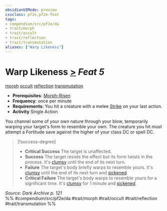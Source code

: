 ```yaml
---
obsidianUIMode: preview
cssclass: pf2e,pf2e-feat
tags:
- compendium/src/pf2e/da
- trait/morph
- trait/occult
- trait/reflection
- trait/transmutation
aliases: ["Warp Likeness"]
---
```

# Warp Likeness  [>](rules/core-rulebook/chapter-9-playing-the-game.md#Actions "Single Action") *Feat 5*  
[morph](rules/traits/morph.md)  [occult](rules/traits/occult.md)  [reflection](rules/traits/reflection-da.md)  [transmutation](rules/traits/transmutation.md)  

- **Prerequisites**: [Morph-Risen](compendium/feats/morph-risen-da.md)
- **Frequency**: once per minute
- **Requirements**: You hit a creature with a melee [Strike](rules/actions/strike.md) on your last action.
- **Activity** Single Action

You channel some of your own nature through your blow, temporarily warping your target's form to resemble your own. The creature you hit must attempt a Fortitude save against the higher of your class DC or spell DC.

> [!success-degree] 
> - **Critical Success** The target is unaffected.
> - **Success** The target resists the effect but its form twists in the process. It's [clumsy](rules/conditions.md#Clumsy) until the end of its next turn.
> - **Failure** The target's body briefly warps to resemble yours. It's [clumsy](rules/conditions.md#Clumsy) until the end of its next turn and [sickened](rules/conditions.md#Sickened).
> - **Critical Failure** The target's body warps to resemble yours for a significant time. It's [clumsy](rules/conditions.md#Clumsy) for 1 minute and [sickened](rules/conditions.md#Sickened).

*Source: Dark Archive p. 121*  
%% #compendium/src/pf2e/da #trait/morph #trait/occult #trait/reflection #trait/transmutation %%